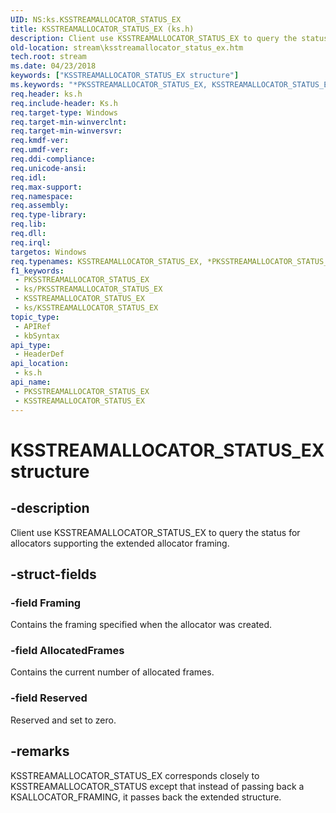```yaml
---
UID: NS:ks.KSSTREAMALLOCATOR_STATUS_EX
title: KSSTREAMALLOCATOR_STATUS_EX (ks.h)
description: Client use KSSTREAMALLOCATOR_STATUS_EX to query the status for allocators supporting the extended allocator framing.
old-location: stream\ksstreamallocator_status_ex.htm
tech.root: stream
ms.date: 04/23/2018
keywords: ["KSSTREAMALLOCATOR_STATUS_EX structure"]
ms.keywords: "*PKSSTREAMALLOCATOR_STATUS_EX, KSSTREAMALLOCATOR_STATUS_EX, KSSTREAMALLOCATOR_STATUS_EX structure [Streaming Media Devices], PKSSTREAMALLOCATOR_STATUS_EX, PKSSTREAMALLOCATOR_STATUS_EX structure pointer [Streaming Media Devices], ks-struct_e62b6482-11b5-48be-9263-719809e9e79d.xml, ks/KSSTREAMALLOCATOR_STATUS_EX, ks/PKSSTREAMALLOCATOR_STATUS_EX, stream.ksstreamallocator_status_ex"
req.header: ks.h
req.include-header: Ks.h
req.target-type: Windows
req.target-min-winverclnt: 
req.target-min-winversvr: 
req.kmdf-ver: 
req.umdf-ver: 
req.ddi-compliance: 
req.unicode-ansi: 
req.idl: 
req.max-support: 
req.namespace: 
req.assembly: 
req.type-library: 
req.lib: 
req.dll: 
req.irql: 
targetos: Windows
req.typenames: KSSTREAMALLOCATOR_STATUS_EX, *PKSSTREAMALLOCATOR_STATUS_EX
f1_keywords:
 - PKSSTREAMALLOCATOR_STATUS_EX
 - ks/PKSSTREAMALLOCATOR_STATUS_EX
 - KSSTREAMALLOCATOR_STATUS_EX
 - ks/KSSTREAMALLOCATOR_STATUS_EX
topic_type:
 - APIRef
 - kbSyntax
api_type:
 - HeaderDef
api_location:
 - ks.h
api_name:
 - PKSSTREAMALLOCATOR_STATUS_EX
 - KSSTREAMALLOCATOR_STATUS_EX
---
```


# KSSTREAMALLOCATOR_STATUS_EX structure


## -description

Client use KSSTREAMALLOCATOR_STATUS_EX to query the status for allocators supporting the extended allocator framing.

## -struct-fields

### -field Framing

Contains the framing specified when the allocator was created.

### -field AllocatedFrames

Contains the current number of allocated frames.

### -field Reserved

Reserved and set to zero.

## -remarks

KSSTREAMALLOCATOR_STATUS_EX corresponds closely to KSSTREAMALLOCATOR_STATUS except that instead of passing back a KSALLOCATOR_FRAMING, it passes back the extended structure.


